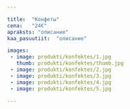 ```yaml
---

title:  "Конфеты"
cena:   "24€"
apraksts: "описание"
kaa_pasuutiit:  "описание"

images:
 - image: produkti/konfektes/1.jpg
   thumb: produkti/konfektes/thumb.jpg
 - image: produkti/konfektes/2.jpg
 - image: produkti/konfektes/3.jpg
 - image: produkti/konfektes/4.jpg
 - image: produkti/konfektes/5.jpg

---
```

